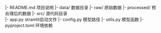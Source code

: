 |- README.md             项目说明
|- data/                 数据目录
    |- raw/              原始数据
    |- processed/        预处理后的数据
|- src/                  源代码目录  
    |- app.py            stramlit启动文件
    |- config.py         模型路径
    |- utils.py          模型函数
|- pyproject.toml        环境依赖 
					
